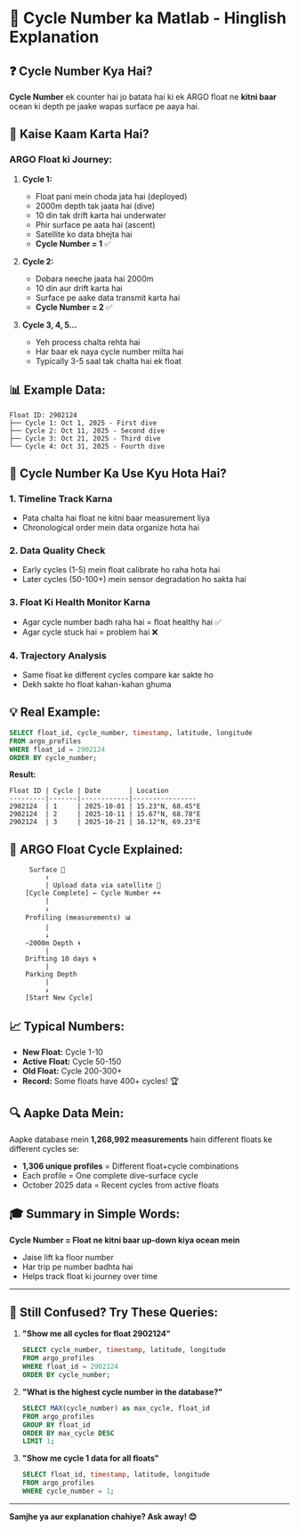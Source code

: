 # 🌊 Cycle Number ka Matlab - Hinglish Explanation

## ❓ Cycle Number Kya Hai?

**Cycle Number** ek counter hai jo batata hai ki ek ARGO float ne **kitni baar** ocean ki depth pe jaake wapas surface pe aaya hai.

## 🔄 Kaise Kaam Karta Hai?

### ARGO Float ki Journey:

1. **Cycle 1:**
   - Float pani mein choda jata hai (deployed)
   - 2000m depth tak jaata hai (dive)
   - 10 din tak drift karta hai underwater
   - Phir surface pe aata hai (ascent)
   - Satellite ko data bhejta hai
   - **Cycle Number = 1** ✅

2. **Cycle 2:**
   - Dobara neeche jaata hai 2000m
   - 10 din aur drift karta hai
   - Surface pe aake data transmit karta hai
   - **Cycle Number = 2** ✅

3. **Cycle 3, 4, 5...**
   - Yeh process chalta rehta hai
   - Har baar ek naya cycle number milta hai
   - Typically 3-5 saal tak chalta hai ek float

## 📊 Example Data:

```
Float ID: 2902124
├── Cycle 1: Oct 1, 2025 - First dive
├── Cycle 2: Oct 11, 2025 - Second dive
├── Cycle 3: Oct 21, 2025 - Third dive
└── Cycle 4: Oct 31, 2025 - Fourth dive
```

## 🎯 Cycle Number Ka Use Kyu Hota Hai?

### 1. **Timeline Track Karna**
- Pata chalta hai float ne kitni baar measurement liya
- Chronological order mein data organize hota hai

### 2. **Data Quality Check**
- Early cycles (1-5) mein float calibrate ho raha hota hai
- Later cycles (50-100+) mein sensor degradation ho sakta hai

### 3. **Float Ki Health Monitor Karna**
- Agar cycle number badh raha hai = float healthy hai ✅
- Agar cycle stuck hai = problem hai ❌

### 4. **Trajectory Analysis**
- Same float ke different cycles compare kar sakte ho
- Dekh sakte ho float kahan-kahan ghuma

## 💡 Real Example:

```sql
SELECT float_id, cycle_number, timestamp, latitude, longitude
FROM argo_profiles
WHERE float_id = 2902124
ORDER BY cycle_number;
```

**Result:**
```
Float ID | Cycle | Date       | Location
---------|-------|------------|----------------
2902124  | 1     | 2025-10-01 | 15.23°N, 68.45°E
2902124  | 2     | 2025-10-11 | 15.67°N, 68.78°E
2902124  | 3     | 2025-10-21 | 16.12°N, 69.23°E
```

## 🌊 ARGO Float Cycle Explained:

```
     Surface 🌊
         ↑
         | Upload data via satellite 📡
    [Cycle Complete] ← Cycle Number ++
         |
         ↓
    Profiling (measurements) 📊
         |
         ↓
    ~2000m Depth ⬇️
         |
    Drifting 10 days 🌀
         |
    Parking Depth
         |
         ↓
    [Start New Cycle]
```

## 📈 Typical Numbers:

- **New Float:** Cycle 1-10
- **Active Float:** Cycle 50-150
- **Old Float:** Cycle 200-300+
- **Record:** Some floats have 400+ cycles! 🏆

## 🔍 Aapke Data Mein:

Aapke database mein **1,268,992 measurements** hain different floats ke different cycles se:

- **1,306 unique profiles** = Different float+cycle combinations
- Each profile = One complete dive-surface cycle
- October 2025 data = Recent cycles from active floats

## 🎓 Summary in Simple Words:

**Cycle Number = Float ne kitni baar up-down kiya ocean mein**

- Jaise lift ka floor number
- Har trip pe number badhta hai
- Helps track float ki journey over time

---

## 💬 Still Confused? Try These Queries:

1. **"Show me all cycles for float 2902124"**
   ```sql
   SELECT cycle_number, timestamp, latitude, longitude 
   FROM argo_profiles 
   WHERE float_id = 2902124 
   ORDER BY cycle_number;
   ```

2. **"What is the highest cycle number in the database?"**
   ```sql
   SELECT MAX(cycle_number) as max_cycle, float_id 
   FROM argo_profiles 
   GROUP BY float_id 
   ORDER BY max_cycle DESC 
   LIMIT 1;
   ```

3. **"Show me cycle 1 data for all floats"**
   ```sql
   SELECT float_id, timestamp, latitude, longitude 
   FROM argo_profiles 
   WHERE cycle_number = 1;
   ```

---

**Samjhe ya aur explanation chahiye? Ask away! 😊**
